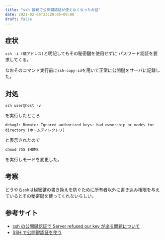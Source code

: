```yaml
---
title: "ssh 接続で公開鍵認証が使えなくなったお話"
date: 2021-02-05T23:29:05+09:00
draft: false
---
```


## 症状

`ssh -i (鍵アドレス)`と明記してもその秘密鍵を使用せずに
パスワード認証を要求してくる。

なおそのコマンド実行前に`ssh-copy-id`を用いて正常に公開鍵をサーバに記録した。

## 対処

```
ssh user@host -v
```

を実行したところ

```
debug1: Remote: Ignored authorized keys: bad ownership or modes for directory (ホームディレクトリ)
```

と表示されたので

```
chmod 755 $HOME
```

を実行しモードを変更した。

## 考察

どうやら`ssh`は秘密鍵の書き換えを防ぐために所有者以外に書き込み権限を与えているとその秘密鍵を使ってくれないらしい。

## 参考サイト

- [ssh の公開鍵認証で Server refused our key が出る問題について](http://shoyan.hatenablog.com/entry/20111117/1321546001)
- [SSH で公開鍵認証を使う](https://www.pistolfly.com/weblog/2007/02/ssh.html)
